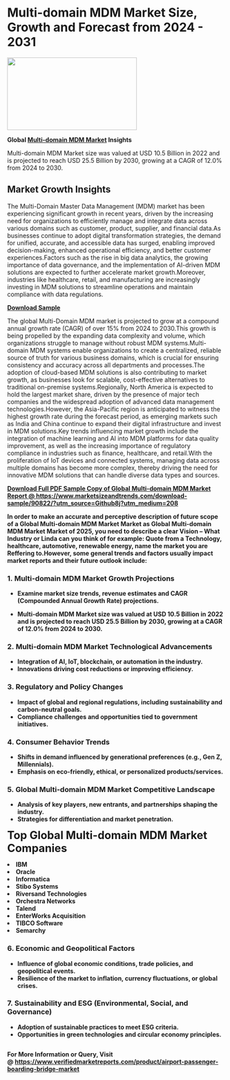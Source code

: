 <H1>Multi-domain MDM Market Size, Growth and Forecast from 2024 - 2031</H1><img class="aligncenter size-medium wp-image-584254" src="https://thirdeyenews.in/wp-content/uploads/2024/09/Global-Market-Research-300x168.jpeg" alt="" width="300" height="168" /><p><strong>Global&nbsp;<a href="https://www.marketsizeandtrends.com/download-sample/90822/?utm_source=Github8j?utm_medium=208">Multi-domain MDM Market</a> Insights</strong></p><p>Multi-domain MDM Market size was valued at USD 10.5 Billion in 2022 and is projected to reach USD 25.5 Billion by 2030, growing at a CAGR of 12.0% from 2024 to 2030.</p><p><h2>Market Growth Insights</h2> <p>The Multi-Domain Master Data Management (MDM) market has been experiencing significant growth in recent years, driven by the increasing need for organizations to efficiently manage and integrate data across various domains such as customer, product, supplier, and financial data.As businesses continue to adopt digital transformation strategies, the demand for unified, accurate, and accessible data has surged, enabling improved decision-making, enhanced operational efficiency, and better customer experiences.Factors such as the rise in big data analytics, the growing importance of data governance, and the implementation of AI-driven MDM solutions are expected to further accelerate market growth.Moreover, industries like healthcare, retail, and manufacturing are increasingly investing in MDM solutions to streamline operations and maintain compliance with data regulations.</p> <p><strong><a href="#">Download Sample</a></strong></p> <p>The global Multi-Domain MDM market is projected to grow at a compound annual growth rate (CAGR) of over 15% from 2024 to 2030.This growth is being propelled by the expanding data complexity and volume, which organizations struggle to manage without robust MDM systems.Multi-domain MDM systems enable organizations to create a centralized, reliable source of truth for various business domains, which is crucial for ensuring consistency and accuracy across all departments and processes.The adoption of cloud-based MDM solutions is also contributing to market growth, as businesses look for scalable, cost-effective alternatives to traditional on-premise systems.Regionally, North America is expected to hold the largest market share, driven by the presence of major tech companies and the widespread adoption of advanced data management technologies.However, the Asia-Pacific region is anticipated to witness the highest growth rate during the forecast period, as emerging markets such as India and China continue to expand their digital infrastructure and invest in MDM solutions.Key trends influencing market growth include the integration of machine learning and AI into MDM platforms for data quality improvement, as well as the increasing importance of regulatory compliance in industries such as finance, healthcare, and retail.With the proliferation of IoT devices and connected systems, managing data across multiple domains has become more complex, thereby driving the need for innovative MDM solutions that can handle diverse data types and sources.</p> <p><strong><a href="#"></p><p><span class=""><strong>Download Full PDF Sample Copy of Global Multi-domain MDM Market Report</strong> @ <a href="https://www.marketsizeandtrends.com/download-sample/90822/?utm_source=Github8j?utm_medium=208" target="_blank">https://www.marketsizeandtrends.com/download-sample/90822/?utm_source=Github8j?utm_medium=208</a></span></p><p>In order to make an accurate and perceptive description of future scope of a Global&nbsp;Multi-domain MDM Market Market as Global&nbsp;Multi-domain MDM Market Market of 2025, you need to describe a clear Vision &ndash; What Industry or Linda can you think of for example: Quote from a Technology, healthcare, automotive, renewable energy, name the market you are Reffering to.However, some general trends and factors usually impact market reports and their future outlook include:</p><h3>1.&nbsp;<strong>Multi-domain MDM Market Growth Projections</strong></h3><ul><li>Examine market size trends, revenue estimates and CAGR (Compounded Annual Growth Rate) projections.</li><li><p>Multi-domain MDM Market size was valued at USD 10.5 Billion in 2022 and is projected to reach USD 25.5 Billion by 2030, growing at a CAGR of 12.0% from 2024 to 2030.</p></li></ul><h3>2.&nbsp;<strong>Multi-domain MDM Market Technological Advancements</strong></h3><ul><li>Integration of AI, IoT, blockchain, or automation in the industry.</li><li>Innovations driving cost reductions or improving efficiency.</li></ul><h3>3.&nbsp;<strong>Regulatory and Policy Changes</strong></h3><ul><li>Impact of global and regional regulations, including sustainability and carbon-neutral goals.</li><li>Compliance challenges and opportunities tied to government initiatives.</li></ul><h3>4.&nbsp;<strong>Consumer Behavior Trends</strong></h3><ul><li>Shifts in demand influenced by generational preferences (e.g., Gen Z, Millennials).</li><li>Emphasis on eco-friendly, ethical, or personalized products/services.</li></ul><h3>5.&nbsp;<strong>Global Multi-domain MDM Market Competitive Landscape</strong></h3><ul><li>Analysis of key players, new entrants, and partnerships shaping the industry.</li><li>Strategies for differentiation and market penetration.</li></ul><p data-pm-slice="1 1 []"><span style="color: inherit; font-family: inherit; font-size: 25px;">Top Global Multi-domain MDM Market Companies</span></p><div class="" data-test-id=""><p><li>IBM</li><li> Oracle</li><li> Informatica</li><li> Stibo Systems</li><li> Riversand Technologies</li><li> Orchestra Networks</li><li> Talend</li><li> EnterWorks Acquisition</li><li> TIBCO Software</li><li> Semarchy</li></p></div><h3>6.&nbsp;<strong>Economic and Geopolitical Factors</strong></h3><ul><li>Influence of global economic conditions, trade policies, and geopolitical events.</li><li>Resilience of the market to inflation, currency fluctuations, or global crises.</li></ul><h3>7.&nbsp;<strong>Sustainability and ESG (Environmental, Social, and Governance)</strong></h3><ul><li>Adoption of sustainable practices to meet ESG criteria.</li><li>Opportunities in green technologies and circular economy principles.</li></ul><h2><strong style="font-size: 14px;">For More Information or Query, Visit @&nbsp;</strong><a style="background-color: #ffffff; font-size: 14px;" href="https://www.marketsizeandtrends.com/report/multi-domain-mdm-market/" target="_blank">https://www.verifiedmarketreports.com/product/airport-passenger-boarding-bridge-market</a></h2>